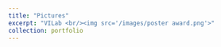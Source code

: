 ```yaml
---
title: "Pictures"
excerpt: "VILab <br/><img src='/images/poster award.png'>"
collection: portfolio
---
```


